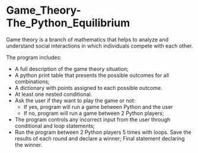 # Game_Theory-The_Python_Equilibrium

Game theory is a branch of mathematics that helps to analyze and understand social interactions in which individuals compete with each other.

The program includes:
- A full description of the game theory situation;
- A python print table that presents the possible outcomes for all combinations;
- A dictionary with points assigned to each possible outcome.
- At least one nested conditional.
- Ask the user if they want to play the game or not:
  - If yes, program will run a game between Python and the user
  - If no, program will run a game between 2 Python players;
- The program controls any incorrect input from the user through conditional and loop statements;
- Run the program between 2 Python players 5 times with loops. Save the results of each round and declare a winner;
Final statement declaring the winner.
